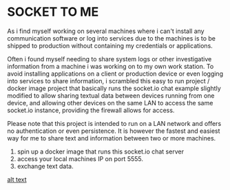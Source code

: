 # SOCKET TO ME

As i find myself working on several machines where i can't install any communication software or log into services due to the machines is to be shipped to production without containing my credentials or applications.

Often i found myself needing to share system logs or other investigative information from a machine i was working on to my own work station.
To avoid installing applications on a client or production device or even logging into services to share information, i scrambled this easy to run project / docker image project that basically runs the socket.io chat example slightly modified to allow sharing textual data between devices running from one device, and allowing other devices on the same LAN to access the same socket.io instance, providing the firewall allows for access.

Please note that this project is intended to run on a LAN network and offers no authentication or even persistence.
It is however the fastest and easiest way for me to share text and information between two or more machines.

1. spin up a docker image that runs this socket.io chat server
2. access your local machines IP on port 5555.
3. exchange text data.



[alt text](https://github.com/adam-p/markdown-here/raw/master/src/common/images/icon48.png "Scrot")
